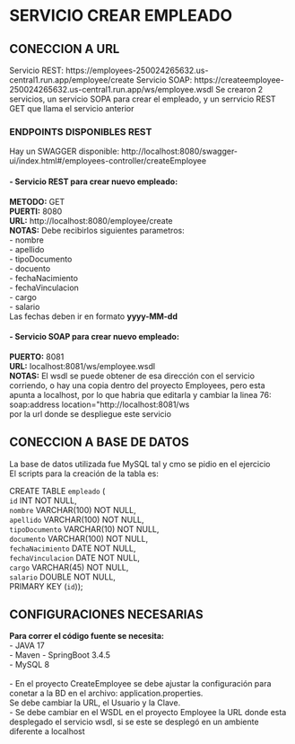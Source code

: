 <h1> SERVICIO CREAR EMPLEADO</h1> 
<h2> CONECCION A URL </h2> 
Servicio REST: https://employees-250024265632.us-central1.run.app/employee/create
Servicio SOAP: https://createemployee-250024265632.us-central1.run.app/ws/employee.wsdl
Se crearon 2 servicios, un servicio SOPA para crear el empleado, y un serrvicio REST GET que llama el servicio anterior </br>
<h3> ENDPOINTS DISPONIBLES REST </h3> 
Hay un SWAGGER disponible: http://localhost:8080/swagger-ui/index.html#/employees-controller/createEmployee
<h4>- Servicio REST para crear nuevo empleado: </h4> 
<b>METODO:</b> GET</br>
<b>PUERTI:</b> 8080</br>
<b>URL:</b> http://localhost:8080/employee/create</br>
<b>NOTAS:</b> Debe recibirlos siguientes parametros:</br>
- nombre</br>
- apellido</br>
- tipoDocumento</br>
- docuento</br>
- fechaNacimiento</br>
- fechaVinculacion</br>
- cargo</br>
- salario</br>
Las fechas deben ir en formato <b>yyyy-MM-dd</b>
<h4>- Servicio SOAP para crear nuevo empleado: </h4> 
<b>PUERTO:</b> 8081</br>
<b>URL:</b> localhost:8081/ws/employee.wsdl</br>
<b>NOTAS:</b> El wsdl se puede obtener de esa dirección con el servicio corriendo, o hay una copia dentro del proyecto Employees, pero esta apunta a localhost, por lo que habria que editarla y cambiar la linea 76:</br>
soap:address location="http://localhost:8081/ws </br>
por la url donde se despliegue este servicio

<h2> CONECCION A BASE DE DATOS </h2> 
La base de datos utilizada fue MySQL tal y cmo se pidio en el ejercicio</br>
El scripts para la creación de la tabla es:</br>

CREATE TABLE `empleado` (</br>
  `id` INT NOT NULL,</br>
  `nombre` VARCHAR(100) NOT NULL,</br>
  `apellido` VARCHAR(100) NOT NULL,</br>
  `tipoDocumento` VARCHAR(10) NOT NULL,</br>
  `documento` VARCHAR(100) NOT NULL,</br>
  `fechaNacimiento` DATE NOT NULL,</br>
  `fechaVinculacion` DATE NOT NULL,</br>
  `cargo` VARCHAR(45) NOT NULL,</br>
  `salario` DOUBLE NOT NULL,</br>
  PRIMARY KEY (`id`)); </br>
<h2> CONFIGURACIONES NECESARIAS </h2> 
<b>Para correr el código fuente se necesita:</br></b>
     - JAVA 17</br>
     - Maven
     - SpringBoot 3.4.5</br>
     - MySQL 8</br>
  </br>   
- En el proyecto CreateEmployee se debe ajustar la configuración para conetar a la BD en el archivo: application.properties.</br>
  Se debe cambiar la URL, el Usuario y la Clave.</br>
- Se debe cambiar en el WSDL en el proyecto Employee la URL donde esta desplegado el servicio wsdl, si se este se desplegó en un ambiente diferente a localhost
